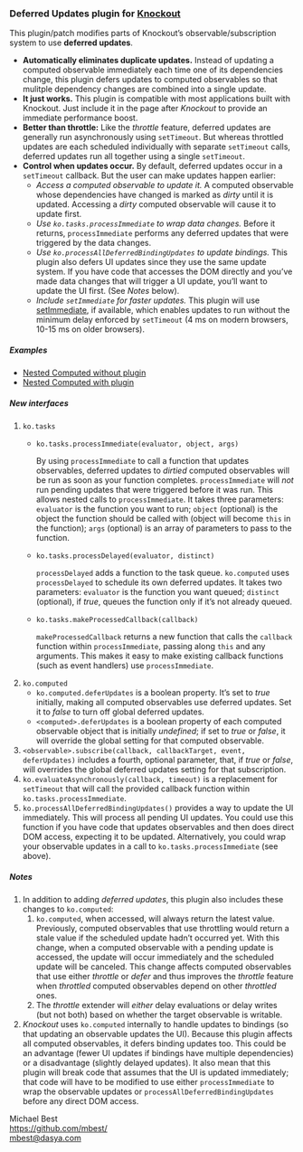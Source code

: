### **Deferred Updates** plugin for [Knockout](http://knockoutjs.com/)

This plugin/patch modifies parts of Knockout’s observable/subscription system to use **deferred updates**.

* **Automatically eliminates duplicate updates.** Instead of updating a computed observable immediately each time one of its dependencies change, this plugin defers updates to computed observables so that mulitple dependency changes are combined into a single update.
* **It just works.** This plugin is compatible with most applications built with Knockout. Just include it in the page after *Knockout* to provide an immediate performance boost.
* **Better than throttle:** Like the *throttle* feature, deferred updates are generally run asynchronously using `setTimeout`. But whereas throttled updates are each scheduled individually with separate `setTimeout` calls, deferred updates run all together using a single `setTimeout`.
* **Control when updates occur.** By default, deferred updates occur in a `setTimeout` callback. But the user can make updates happen earlier:
   * *Access a computed observable to update it.* A computed observable whose dependencies have changed is marked as *dirty* until it is updated. Accessing a *dirty* computed observable will cause it to update first.
   * *Use `ko.tasks.processImmediate` to wrap data changes.* Before it returns, `processImmediate` performs any deferred updates that were triggered by the data changes.
   * *Use `ko.processAllDeferredBindingUpdates` to update bindings.* This plugin also defers UI updates since they use the same update system. If you have code that accesses the DOM directly and you’ve made data changes that will trigger a UI update, you’ll want to update the UI first. (See *Notes* below).
   * *Include `setImmediate` for faster updates.* This plugin will use [setImmediate](https://github.com/NobleJS/setImmediate), if available, which enables updates to run without the minimum delay enforced by `setTimeout` (4 ms on modern browsers, 10-15 ms on older browsers).

##### Examples

* [Nested Computed without plugin](http://mbest.github.com/knockout-deferred-updates/examples/nested-computed-noplugin.html)
* [Nested Computed with plugin](http://mbest.github.com/knockout-deferred-updates/examples/nested-computed-plugin.html)

##### New interfaces

1. `ko.tasks`
   * `ko.tasks.processImmediate(evaluator, object, args)`
   
      By using `processImmediate` to call a function that updates observables, deferred updates to *dirtied* computed observables will be run as soon as your function completes. `processImmediate` will *not* run pending updates that were triggered before it was run. This allows nested calls to `processImmediate`. It takes three parameters: `evaluator` is the function you want to run; `object` (optional) is the object the function should be called with (object will become `this` in the function); `args` (optional) is an array of parameters to pass to the function.
   * `ko.tasks.processDelayed(evaluator, distinct)`

      `processDelayed` adds a function to the task queue. `ko.computed` uses `processDelayed` to schedule its own deferred updates. It takes two parameters: `evaluator` is the function you want queued; `distinct` (optional), if *true*, queues the function only if it’s not already queued.
   * `ko.tasks.makeProcessedCallback(callback)`

      `makeProcessedCallback` returns a new function that calls the `callback` function within `processImmediate`, passing along `this` and any arguments. This makes it easy to make existing callback functions (such as event handlers) use `processImmediate`.
2. `ko.computed`
   * `ko.computed.deferUpdates` is a boolean property. It’s set to *true* initially, making all computed observables use deferred updates. Set it to *false* to turn off global deferred updates.
   * `<computed>.deferUpdates` is a boolean property of each computed observable object that is initially *undefined*; if set to *true* or *false*, it will override the global setting for that computed observable.
3. `<observable>.subscribe(callback, callbackTarget, event, deferUpdates)` includes a fourth, optional parameter, that, if *true* or *false*, will overrides the global deferred updates setting for that subscription.
4. `ko.evaluateAsynchronously(callback, timeout)` is a replacement for `setTimeout` that will call the provided callback function within `ko.tasks.processImmediate`.
5. `ko.processAllDeferredBindingUpdates()` provides a way to update the UI immediately. This will process all pending UI updates. You could use this function if you have code that updates observables and then does direct DOM access, expecting it to be updated. Alternatively, you could wrap your observable updates in a call to `ko.tasks.processImmediate` (see above).

##### Notes

1. In addition to adding *deferred updates*, this plugin also includes these changes to `ko.computed`:
   1. `ko.computed`, when accessed, will always return the latest value. Previously, computed observables that use throttling would return a stale value if the scheduled update hadn’t occurred yet. With this change, when a computed observable with a pending update is accessed, the update will occur immediately and the scheduled update will be canceled. This change affects computed observables that use either *throttle* or *defer* and thus improves the *throttle* feature when *throttled* computed observables depend on other *throttled* ones.
   2. The *throttle* extender will *either* delay evaluations or delay writes (but not both) based on whether the target observable is writable.
2. *Knockout* uses `ko.computed` internally to handle updates to bindings (so that updating an observable updates the UI). Because this plugin affects all computed observables, it defers binding updates too. This could be an advantage (fewer UI updates if bindings have multiple dependencies) or a disadvantage (slightly delayed updates). It also mean that this plugin will break code that assumes that the UI is updated immediately; that code will have to be modified to use either `processImmediate` to wrap the observable updates or  `processAllDeferredBindingUpdates` before any direct DOM access.

Michael Best<br>
https://github.com/mbest/<br>
mbest@dasya.com
